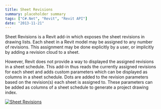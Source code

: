 ```yaml
---
title: Sheet Revisions
summary: placeholder summary
tags: ["C#.Net", "Revit", "Revit API"]
date: "2013-11-21"
---
```


Sheet Revisions is a Revit add-in which exposes the sheet revisions in drawing lists. Each sheet in a Revit model may be assigned to any number of revisions. This assignment may be done explicitly by a user, or implicitly by adding a revision cloud to a sheet.

However, Revit does not provide a way to displayed the assigned revisions in a sheet schedule. This add-in thus reads the currently assigned revisions for each sheet and adds custom parameters which can be displayed as columns in a sheet schedule. Dots are added to the revision parameters based on the revision(s) each sheet is assigned to. These parameters can be added as columns of a sheet schedule to generate a project drawing index.

[![Sheet Revisions](http://www.ericanastas.com/wp-content/uploads/2014/06/Sheet-Revisions.jpg)](Sheet-Revisions.png)
